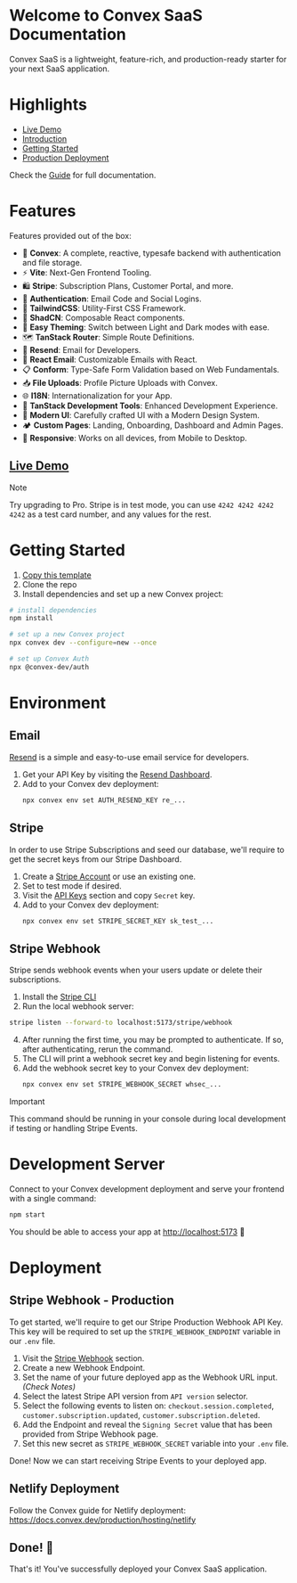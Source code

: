 # Welcome to Convex SaaS Documentation

Convex SaaS is a lightweight, feature-rich, and production-ready starter for your next SaaS application.

# Highlights

- [Live Demo](https://convex-saas.netlify.app)
- [Introduction](./guide/01-introduction.md)
- [Getting Started](https://github.com/get-convex/convex-saas/tree/main/docs#getting-started)
- [Production Deployment](./guide/09-deployment.md)

Check the [Guide](./guide) for full documentation.

# Features

Features provided out of the box:

- 🧩 **Convex**: A complete, reactive, typesafe backend with authentication and file storage.
- ⚡ **Vite**: Next-Gen Frontend Tooling.
- 🛍️ **Stripe**: Subscription Plans, Customer Portal, and more.
- 🔑 **Authentication**: Email Code and Social Logins.
- 🎨 **TailwindCSS**: Utility-First CSS Framework.
- 📐 **ShadCN**: Composable React components.
- 🌙 **Easy Theming**: Switch between Light and Dark modes with ease.
- 🗺️ **TanStack Router**: Simple Route Definitions.
- 📧 **Resend**: Email for Developers.
- 💌 **React Email**: Customizable Emails with React.
- 📋 **Conform**: Type-Safe Form Validation based on Web Fundamentals.
- 📥 **File Uploads**: Profile Picture Uploads with Convex.
- 🌐 **I18N**: Internationalization for your App.
- 🧰 **TanStack Development Tools**: Enhanced Development Experience.
- 💅 **Modern UI**: Carefully crafted UI with a Modern Design System.
- 🏕 **Custom Pages**: Landing, Onboarding, Dashboard and Admin Pages.
- 📱 **Responsive**: Works on all devices, from Mobile to Desktop.

## [Live Demo](https://convex-saas.netlify.app)

> [!NOTE]
> Try upgrading to Pro. Stripe is in test mode, you can use `4242 4242 4242
4242` as a test card number, and any values for the rest.

# Getting Started

1. [Copy this template](https://github.com/new?template_name=convex-saas&template_owner=get-convex)
2. Clone the repo
3. Install dependencies and set up a new Convex project:

```sh
# install dependencies
npm install

# set up a new Convex project
npx convex dev --configure=new --once

# set up Convex Auth
npx @convex-dev/auth
```

# Environment

## Email

[Resend](https://resend.com/) is a simple and easy-to-use email service for developers.

1. Get your API Key by visiting the [Resend Dashboard](https://resend.com/api-keys).
2. Add to your Convex dev deployment:
   ```sh
   npx convex env set AUTH_RESEND_KEY re_...
   ```

## Stripe

In order to use Stripe Subscriptions and seed our database, we'll require to get the secret keys from our Stripe Dashboard.

1. Create a [Stripe Account](https://dashboard.stripe.com/login) or use an existing one.
2. Set to test mode if desired.
3. Visit the [API Keys](https://dashboard.stripe.com/test/apikeys) section and copy `Secret` key.
4. Add to your Convex dev deployment:
   ```sh
   npx convex env set STRIPE_SECRET_KEY sk_test_...
   ```

## Stripe Webhook

Stripe sends webhook events when your users update or delete their subscriptions.

1. Install the [Stripe CLI](https://stripe.com/docs/stripe-cli)
2. Run the local webhook server:

```sh
stripe listen --forward-to localhost:5173/stripe/webhook
```

4. After running the first time, you may be prompted to authenticate. If so, after
   authenticating, rerun the command.
5. The CLI will print a webhook secret key and begin listening for events.
6. Add the webhook secret key to your Convex dev deployment:
   ```sh
   npx convex env set STRIPE_WEBHOOK_SECRET whsec_...
   ```

> [!IMPORTANT]
> This command should be running in your console during local development if testing or handling Stripe Events.

# Development Server

Connect to your Convex development deployment and serve your frontend with a single command:

```sh
npm start
```

You should be able to access your app at [http://localhost:5173](http://localhost:5173) 🎉

# Deployment

## Stripe Webhook - Production

To get started, we'll require to get our Stripe Production Webhook API Key. This key will be required to set up the `STRIPE_WEBHOOK_ENDPOINT` variable in our `.env` file.

1. Visit the [Stripe Webhook](https://dashboard.stripe.com/test/webhooks) section.
2. Create a new Webhook Endpoint.
3. Set the name of your future deployed app as the Webhook URL input. _(Check Notes)_
4. Select the latest Stripe API version from `API version` selector.
5. Select the following events to listen on: `checkout.session.completed`, `customer.subscription.updated`, `customer.subscription.deleted`.
6. Add the Endpoint and reveal the `Signing Secret` value that has been provided from Stripe Webhook page.
7. Set this new secret as `STRIPE_WEBHOOK_SECRET` variable into your `.env` file.

Done! Now we can start receiving Stripe Events to your deployed app.

## Netlify Deployment

Follow the Convex guide for Netlify deployment: https://docs.convex.dev/production/hosting/netlify

## Done! 🎉

That's it! You've successfully deployed your Convex SaaS application.
